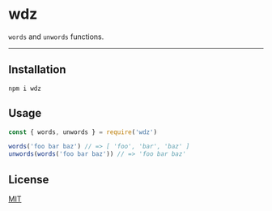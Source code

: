 # wdz

`words` and `unwords` functions.

--------

## Installation

`npm i wdz`

## Usage

```javascript
const { words, unwords } = require('wdz')

words('foo bar baz') // => [ 'foo', 'bar', 'baz' ]
unwords(words('foo bar baz')) // => 'foo bar baz'
```

## License

[MIT](./LICENSE.md)
